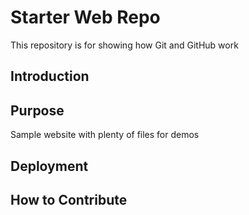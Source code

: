 
# Starter Web Repo

This repository is for showing how Git and GitHub work

## Introduction

## Purpose

Sample website with plenty of files for demos

## Deployment

## How to Contribute